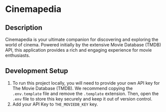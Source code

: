 # Cinemapedia
## Description
Cinemapedia is your ultimate companion for discovering and exploring the world of cinema. Powered initially by the extensive Movie Database (TMDB) API, this application provides a rich and engaging experience for movie enthusiasts.

## Development Setup
1. To run this project locally, you will need to provide your own API key for The Movie Database (TMDB). We recommend copying the `.env.template` file and remove the `.template` extension. Then, open the `.env` file to store this key securely and keep it out of version control.
2. Add your API Key to `THE_MOVIEDB_KEY` key.